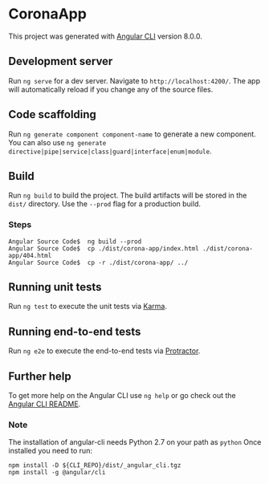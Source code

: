 # CoronaApp

This project was generated with [Angular CLI](https://github.com/angular/angular-cli) version 8.0.0.

## Development server

Run `ng serve` for a dev server. Navigate to `http://localhost:4200/`. The app will automatically reload if you change any of the source files.

## Code scaffolding

Run `ng generate component component-name` to generate a new component. You can also use `ng generate directive|pipe|service|class|guard|interface|enum|module`.

## Build

Run `ng build` to build the project. The build artifacts will be stored in the `dist/` directory. Use the `--prod` flag for a production build.

### Steps

    Angular Source Code$  ng build --prod
    Angular Source Code$  cp ./dist/corona-app/index.html ./dist/corona-app/404.html
    Angular Source Code$  cp -r ./dist/corona-app/ ../

## Running unit tests

Run `ng test` to execute the unit tests via [Karma](https://karma-runner.github.io).

## Running end-to-end tests

Run `ng e2e` to execute the end-to-end tests via [Protractor](http://www.protractortest.org/).

## Further help

To get more help on the Angular CLI use `ng help` or go check out the [Angular CLI README](https://github.com/angular/angular-cli/blob/master/README.md).

### Note

The installation of angular-cli needs Python 2.7 on your path as `python`
Once installed you need to run:

    npm install -D ${CLI_REPO}/dist/_angular_cli.tgz
    npm install -g @angular/cli

